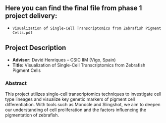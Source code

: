 ## Here you can find the final file from phase 1 project delivery:

- `Visualization of Single-Cell Transcriptomics from Zebrafish Pigment Cells.pdf` 

## Project Description
- **Advisor:** David Henriques – CSIC IIM (Vigo, Spain)
- **Title:** Visualization of Single-Cell Transcriptomics from Zebrafish Pigment Cells

### Abstract
This project utilizes single-cell transcriptomics techniques to investigate cell type lineages and visualize key genetic markers of pigment cell differentiation. With tools such as Monocle and Slingshot, we aim to deepen our understanding of cell proliferation and the factors influencing the pigmentation of zebrafish.

